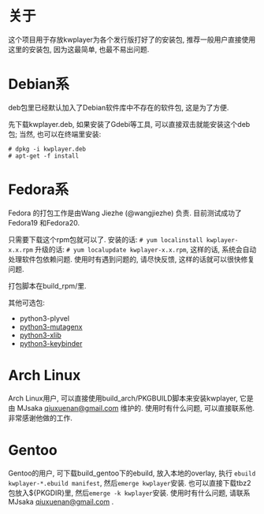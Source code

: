 关于
====
这个项目用于存放kwplayer为各个发行版打好了的安装包, 推荐一般用户直接使用
这里的安装包, 因为这最简单, 也最不易出问题.


Debian系
=========
deb包里已经默认加入了Debian软件库中不存在的软件包, 这是为了方便.

先下载kwplayer.deb, 如果安装了Gdebi等工具, 可以直接双击就能安装这个deb包;
当然, 也可以在终端里安装:

    # dpkg -i kwplayer.deb
    # apt-get -f install


Fedora系
========
Fedora 的打包工作是由Wang Jiezhe (@wangjiezhe) 负责. 目前测试成功了Fedora19
和Fedora20.

只需要下载这个rpm包就可以了. 安装的话: `# yum localinstall kwplayer-x.x.rpm`
升级的话: `# yum localupdate kwplayer-x.x.rpm`, 这样的话,
系统会自动处理软件包依赖问题. 使用时有遇到问题的, 请尽快反馈,
这样的话就可以很快修复问题.

打包脚本在build_rpm/里.

其他可选包:

* python3-plyvel
* [python3-mutagenx](https://github.com/LordSputnik/mutagen)
* [python3-xlib](https://github.com/LiuLang/python3-xlib)
* [python3-keybinder](https://github.com/LiuLang/python3-keybinder)



Arch Linux
==========
Arch Linux用户, 可以直接使用build_arch/PKGBUILD脚本来安装kwplayer, 它是由
MJsaka <qiuxuenan@gmail.com> 维护的. 使用时有什么问题, 可以直接联系他.
非常感谢他做的工作.

Gentoo
========
Gentoo的用户, 可下载build_gentoo下的ebuild, 放入本地的overlay, 执行
`ebuild kwplayer-*.ebuild manifest`, 然后`emerge kwplayer`安装. 
也可以直接下载tbz2包放入${PKGDIR}里, 然后`emerge -k kwplayer`安装.
使用时有什么问题, 请联系 MJsaka <qiuxuenan@gmail.com> .
